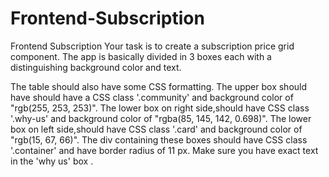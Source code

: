 # Frontend-Subscription
Frontend Subscription
Your task is to create a subscription price grid component.
The app is basically divided in 3 boxes each with a distinguishing background color and text.

The table should also have some CSS formatting.
The upper box should have should have a CSS class '.community' and background color of "rgb(255, 253, 253)".
The lower box on right side,should have CSS class '.why-us' and background color of "rgba(85, 145, 142, 0.698)".
The lower box on left side,should have CSS class '.card' and background color of "rgb(15, 67, 66)".
The div containing these boxes should have CSS class '.container' and have border radius of 11 px.
Make sure you have exact text in the 'why us' box .
